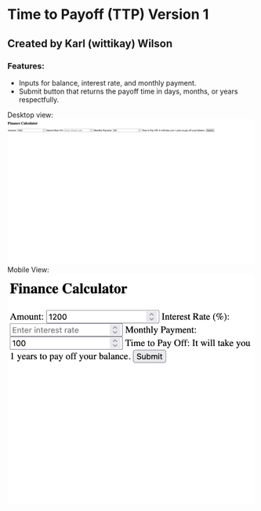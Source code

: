 # Time to Payoff (TTP) Version 1

## Created by Karl (wittikay) Wilson

### Features:

- Inputs for balance, interest rate, and monthly payment.
- Submit button that returns the payoff time in days, months, or years respectfully.

Desktop view:
![alt text](./images/image.png)
Mobile View:
![alt text](./images/image-2.png)
